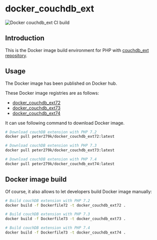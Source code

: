# docker_couchdb_ext
![Docker couchdb_ext CI build](https://github.com/peter279k/docker_couchdb_ext/workflows/Docker%20couchdb_ext%20CI%20build/badge.svg?branch=master)

## Introduction

This is the Docker image build environment for PHP with [couchdb_ext repository](https://github.com/ace411/couchdb_ext).

## Usage

The Docker image has been published on Docker hub.

These Docker image registries are as follows:

- [docker_couchdb_ext72](https://hub.docker.com/r/peter279k/docker_couchdb_ext72)
- [docker_couchdb_ext73](https://hub.docker.com/r/peter279k/docker_couchdb_ext73)
- [docker_couchdb_ext74](https://hub.docker.com/r/peter279k/docker_couchdb_ext74)

It can use following command to download Docker image.

```BASH
# Download couchDB extension with PHP 7.2
docker pull peter279k/docker_couchdb_ext72:latest

# Download couchDB extension with PHP 7.3
docker pull peter279k/docker_couchdb_ext73:latest

# Download couchDB extension with PHP 7.4
docker pull peter279k/docker_couchdb_ext74:latest
```

## Docker image build

Of course, it also allows to let developers build Docker image manually:

```BASH
# Build couchDB extension with PHP 7.2
docker build -f Dockerfile72 -t docker_couchdb_ext72 .

# Build couchDB extension with PHP 7.3
docker build -f Dockerfile73 -t docker_couchdb_ext73 .

# Build couchDB extension with PHP 7.4
docker build -f Dockerfile73 -t docker_couchdb_ext74 .
```
